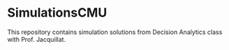 # SimulationsCMU
This repository contains simulation solutions from Decision Analytics class with Prof. Jacquillat.

